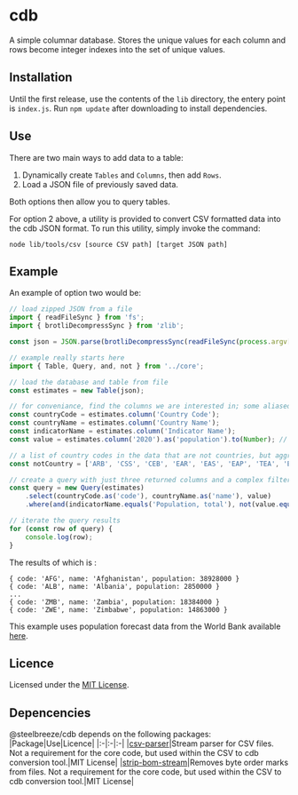 # cdb
A simple columnar database. Stores the unique values for each column and rows become integer indexes into the set of unique values.

## Installation
Until the first release, use the contents of the ```lib``` directory, the entery point is ```index.js```.
Run `npm update` after downloading to install dependencies.

## Use
There are two main ways to add data to a table:
1. Dynamically create ```Tables``` and ```Columns```, then add ```Rows```.
2. Load a JSON file of previously saved data.

Both options then allow you to query tables.

For option 2 above, a utility is provided to convert CSV formatted data into the cdb JSON format. To run this utility, simply invoke the command:
```
node lib/tools/csv [source CSV path] [target JSON path]
```

## Example
An example of option two would be:
```TypeScript
// load zipped JSON from a file
import { readFileSync } from 'fs';
import { brotliDecompressSync } from 'zlib';

const json = JSON.parse(brotliDecompressSync(readFileSync(process.argv[2])).toString('utf-8')); // improve read/unzip time with streams? 

// example really starts here
import { Table, Query, and, not } from '../core';

// load the database and table from file
const estimates = new Table(json);

// for conveniance, find the columns we are interested in; some aliased
const countryCode = estimates.column('Country Code');
const countryName = estimates.column('Country Name');
const indicatorName = estimates.column('Indicator Name');
const value = estimates.column('2020').as('population').to(Number); // NOTE: "as" and "to" can be used here or in query; they are not fluent and create new virtual columns

// a list of country codes in the data that are not countries, but aggregates
const notCountry = ['ARB', 'CSS', 'CEB', 'EAR', 'EAS', 'EAP', 'TEA', 'ECS', 'ECA', 'TEC', 'EUU', 'FCS', 'HPC', 'HIC', 'LTE', 'EMU', 'LCN', 'LAC', 'TLA', 'LDC', 'LIC', 'LMY', 'LMC', 'MEA', 'MNA', 'TMN', 'MIC', 'NAC', 'OED', 'OSS', 'PSS', 'PST', 'PRE', 'SST', 'SAS', 'TSA', 'SSF', 'SSA', 'TSS', 'UMC', 'WLD'];

// create a query with just three returned columns and a complex filter criteria
const query = new Query(estimates)
	.select(countryCode.as('code'), countryName.as('name'), value)
	.where(and(indicatorName.equals('Population, total'), not(value.equals(null)), not(countryCode.list(...notCountry))));

// iterate the query results
for (const row of query) {
	console.log(row);
}
```
The results of which is :
```
{ code: 'AFG', name: 'Afghanistan', population: 38928000 }
{ code: 'ALB', name: 'Albania', population: 2850000 }
...
{ code: 'ZMB', name: 'Zambia', population: 18384000 }
{ code: 'ZWE', name: 'Zimbabwe', population: 14863000 }
```
This example uses population forecast data from the World Bank available [here](https://datacatalog.worldbank.org/dataset/health-nutrition-and-population-statistics).

## Licence
Licensed under the [MIT License](LICENSE).

## Depencencies
@steelbreeze/cdb depends on the following packages:
|Package|Use|Licence|
|:-|:-|:-|
|[csv-parser](https://github.com/mafintosh/csv-parser)|Stream parser for CSV files. Not a requirement for the core code, but used within the CSV to cdb conversion tool.|MIT License|
|[strip-bom-stream](https://github.com/sindresorhus/strip-bom-stream)|Removes byte order marks from files. Not a requirement for the core code, but used within the CSV to cdb conversion tool.|MIT License|
